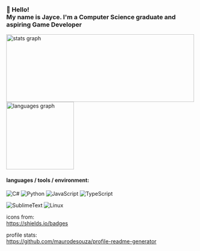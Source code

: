 <h3 align="left">👋 Hello! <br>My name is Jayce. I'm a Computer Science graduate and aspiring Game Developer</h3>

<div align="left">
<img src="https://github-readme-stats.vercel.app/api?username=CaptnJayce&hide_title=false&hide_rank=false&show_icons=true&include_all_commits=true&count_private=true&disable_animations=false&theme=midnight-purple&locale=en&hide_border=true&order=1"  height="180" width="500" alt="stats graph"/>
<img src="https://github-readme-stats.vercel.app/api/top-langs?username=CaptnJayce&locale=en&hide_title=false&layout=donut&langs_count=6&theme=midnight-purple&hide_border=true&order=2" height="180"alt="languages graph"/>


#### languages / tools / environment: 
![C#](https://img.shields.io/badge/C%23-black?style=flat-square)
![Python](https://img.shields.io/badge/Python-black?style=flat-square&logo=python)
![JavaScript](https://img.shields.io/badge/JavaScript-black?style=flat-square&logo=javascript)
![TypeScript](https://img.shields.io/badge/TypeScript-black?style=flat-square&logo=typescript)

![SublimeText](https://img.shields.io/badge/Sublime-black?style=flat-square&logo=sublimetext)
![Linux](https://img.shields.io/badge/Linux-black?style=flat-square&logo=linux)

</div>


icons from:\
https://shields.io/badges

profile stats:\
https://github.com/maurodesouza/profile-readme-generator
